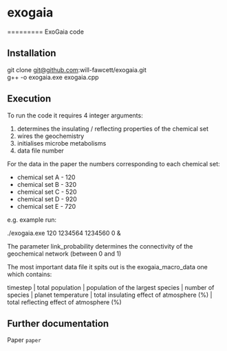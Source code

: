 # exogaia
=========
ExoGaia code

Installation
------------
git clone git@github.com:will-fawcett/exogaia.git  
g++ -o exogaia.exe exogaia.cpp 

Execution
---------

To run the code it requires 4 integer arguments:
1. determines the insulating / reflecting properties of the chemical set
2. wires the geochemistry
3. initialises microbe metabolisms 
4. data file number

For the data in the paper the numbers corresponding to each chemical set:
- chemical set A - 120
- chemical set B - 320
- chemical set C - 520
- chemical set D - 920
- chemical set E - 720

e.g. example run:

./exogaia.exe 120 1234564 1234560 0 &

The parameter link_probability determines the connectivity of the geochemical network (between 0 and 1)

The most important data file it spits out is the exogaia_macro_data one which contains: 

timestep | total population | population of the largest species | number of species | planet temperature | total insulating effect of atmosphere (%) | total reflecting effect of atmosphere (%)

Further documentation 
---------------------
Paper `paper`

[paper]: https://academic.oup.com/mnras/article/477/1/727/4935177

